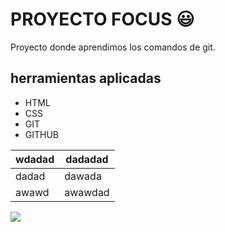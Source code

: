 # PROYECTO FOCUS :smiley:

Proyecto donde aprendimos los comandos de git.

## herramientas aplicadas
- HTML
- CSS
- GIT
- GITHUB

|         wdadad   |dadadad   |
| ------------ | ------------ |
| dadad  |  dawada |
|  awawd |  awawdad |
[![](https://images.unsplash.com/photo-1682687982029-edb9aecf5f89?q=80&w=2071&auto=format&fit=crop&ixlib=rb-4.0.3&ixid=M3wxMjA3fDF8MHxwaG90by1wYWdlfHx8fGVufDB8fHx8fA%3D%3D)](http://https://images.unsplash.com/photo-1682687982029-edb9aecf5f89?q=80&w=2071&auto=format&fit=crop&ixlib=rb-4.0.3&ixid=M3wxMjA3fDF8MHxwaG90by1wYWdlfHx8fGVufDB8fHx8fA%3D%3D)